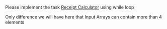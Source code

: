 Please implement the task [Receipt Calculator](course://week3_arrays_loops/lesson1_operation_on_arrays/task7) using while loop

Only difference we will have here that Input Arrays can contain more than 4 elements